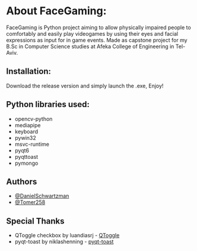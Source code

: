 # About FaceGaming:
FaceGaming is Python project aiming to allow physically impaired people to comfortably and easily play videogames by using their eyes and facial expressions as input for in game events.
Made as capstone project for my B.Sc in Computer Science studies at Afeka College of Engineering in Tel-Aviv.

## Installation:
Download the release version and simply launch the .exe, Enjoy!

## Python libraries used:
* opencv-python 
* mediapipe
* keyboard
* pywin32
* msvc-runtime
* pyqt6
* pyqttoast
* pymongo

## Authors
- [@DanielSchwartzman](https://github.com/DanielSchwartzman)
- [@Tomer258](https://github.com/Tomer258)

## Special Thanks
* QToggle checkbox by luandiasrj - [QToggle](https://github.com/luandiasrj/QToggle_-_Advanced_QCheckbox_for_PyQT6)
* pyqt-toast by niklashenning - [pyqt-toast](https://github.com/niklashenning/pyqt-toast)
